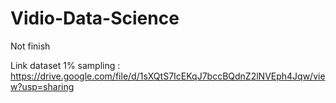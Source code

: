 # Vidio-Data-Science
Not finish

Link dataset 1% sampling : https://drive.google.com/file/d/1sXQtS7IcEKqJ7bccBQdnZ2lNVEph4Jqw/view?usp=sharing
